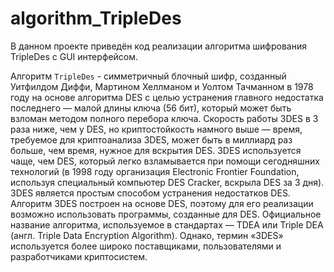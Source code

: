 # algorithm_TripleDes

В данном проекте приведён код реализации алгоритма шифрования TripleDes с GUI интерфейсом.

Алгоритм ```TripleDes``` - симметричный блочный шифр, созданный Уитфилдом Диффи, Мартином Хеллманом и Уолтом Тачманном в 1978 году на основе алгоритма DES с целью устранения главного недостатка последнего — малой длины ключа (56 бит), который может быть взломан методом полного перебора ключа. Скорость работы 3DES в 3 раза ниже, чем у DES, но криптостойкость намного выше — время, требуемое для криптоанализа 3DES, может быть в миллиард раз больше, чем время, нужное для вскрытия DES. 3DES используется чаще, чем DES, который легко взламывается при помощи сегодняшних технологий (в 1998 году организация Electronic Frontier Foundation, используя специальный компьютер DES Cracker, вскрыла DES за 3 дня). 3DES является простым способом устранения недостатков DES. Алгоритм 3DES построен на основе DES, поэтому для его реализации возможно использовать программы, созданные для DES. Официальное название алгоритма, используемое в стандартах — TDEA или Triple DEA (англ. Triple Data Encryption Algorithm). Однако, термин «3DES» используется более широко поставщиками, пользователями и разработчиками криптосистем.
